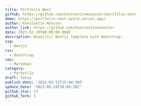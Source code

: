 ```yaml
---
title: Portfolio Next
github: https://github.com/konstantinmuenster/portfolio-next
demo: https://portfolio-next-azure.vercel.app/
author: Konstantin Münster
author_link: https://github.com/konstantinmuenster
date: 2023-02-20T00:00:00.000Z
description: Beautiful Nextjs Template with Bootstrap.
ssg:
  - Nextjs
css:
  - Bootstrap
cms:
  - Markdown
category:
  - Portofilo
draft: false
publish_date: '2022-03-12T15:44:30Z'
update_date: '2023-05-29T18:04:20Z'
github_star: 13
github_fork: 3
---
```

